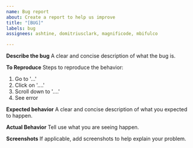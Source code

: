 ```yaml
---
name: Bug report
about: Create a report to help us improve
title: "[BUG]"
labels: bug
assignees: ashtine, domitriusclark, magnificode, mbifulco

---
```


**Describe the bug**
A clear and concise description of what the bug is.

**To Reproduce**
Steps to reproduce the behavior:
1. Go to '...'
2. Click on '....'
3. Scroll down to '....'
4. See error

**Expected behavior**
A clear and concise description of what you expected to happen.

**Actual Behavior**
Tell use what you are seeing happen.

**Screenshots**
If applicable, add screenshots to help explain your problem.
